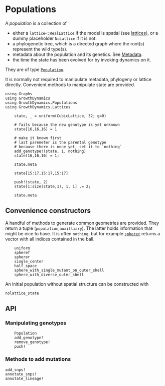 # Populations

A _population_ is a collection of

* either a `lattice<:RealLattice` if the model is spatial (see [lattices](@ref)), or a dummy placeholder `NoLattice` if it is not.
* a phylogenetic tree, which is a directed graph where the root(s) represent the wild type(s).
* metadata about the population and its genetics. See [Metadata](@ref).
* the time the state has been evolved for by invoking dynamics on it.

They are of type [`Population`](@ref).

It is normally not required to manipulate metadata, phylogeny or lattice directly. Convenient methods to manipulate state are provided.

```@setup getset
using Graphs
using GrowthDynamics
using GrowthDynamics.Populations
using GrowthDynamics.Lattices
```

```@repl getset
    state, _ = uniform(CubicLattice, 32; g=0)

    # fails because the new genotype is yet unknown
    state[16,16,16] = 1

    # make it known first
    # last paremeter is the parental genotype
    # because there is none yet, set it to `nothing`
    add_genotype!(state, 1, nothing)
    state[16,16,16] = 1;

    state.meta

    state[15:17,15:17,15:17]

    push!(state, 2)
    state[1:size(state,1), 1, 1] .= 2;

    state.meta
```

## Convenience constructors

A handful of methods to generate common geometries are provided. They return a tuple
(`population`,`auxilliary`). The latter holds information that might be nice to have. It is often `nothing`, but for example [`spherer`](@ref) returns a vector with all indices contained in the ball.

```@docs
    uniform
    spheref
    spherer
    single_center
    half_space
    sphere_with_single_mutant_on_outer_shell
    sphere_with_diverse_outer_shell
```

An initial population without spatial structure can be constructed with

```@docs
nolattice_state
```

## API

### Manipulating genotypes

```@docs
    Population
    add_genotype!
    remove_genotype!
    push!
```

### Methods to add mutations

```@docs
add_snps!
annotate_snps!
annotate_lineage!
```
